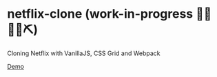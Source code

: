 # netflix-clone (work-in-progress 👷🔧️👷‍♀️⛏)
Cloning Netflix with VanillaJS, CSS Grid and Webpack

[Demo](https://junlee91.github.io/netflix-clone/)